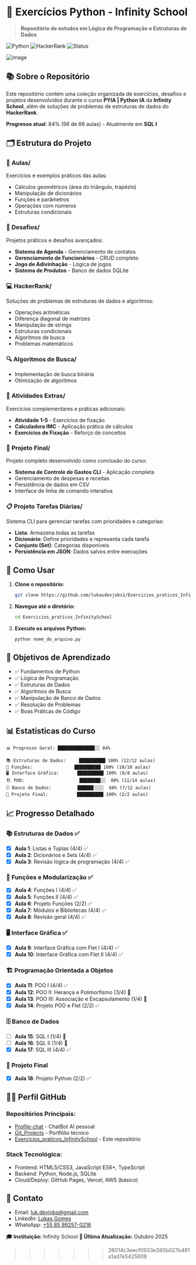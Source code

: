 # 🐍 Exercícios Python - Infinity School

> **Repositório de estudos em Lógica de Programação e Estruturas de Dados**

![Python](https://img.shields.io/badge/Python-3776AB?style=for-the-badge&logo=python&logoColor=white)
![HackerRank](https://img.shields.io/badge/-Hackerrank-2EC866?style=for-the-badge&logo=HackerRank&logoColor=white)
![Status](https://img.shields.io/badge/Status-Em%20Desenvolvimento-yellow?style=for-the-badge)

![image](https://github.com/user-attachments/assets/1a28d738-36b4-43e8-8ac4-7533edc2bf3b)

## 📚 Sobre o Repositório

Este repositório contém uma coleção organizada de exercícios, desafios e projetos desenvolvidos durante o curso **PYIA | Python IA** da **Infinity School**, além de soluções de problemas de estruturas de dados do **HackerRank**.

**Progresso atual**: 84% (56 de 66 aulas) - Atualmente em **SQL I**

## 🗂️ Estrutura do Projeto

### 📖 **Aulas/**

Exercícios e exemplos práticos das aulas:

- Cálculos geométricos (área do triângulo, trapézio)
- Manipulação de dicionários
- Funções e parâmetros
- Operações com números
- Estruturas condicionais

### 🎯 **Desafios/**

Projetos práticos e desafios avançados:

- **Sistema de Agenda** - Gerenciamento de contatos
- **Gerenciamento de Funcionários** - CRUD completo
- **Jogo de Adivinhação** - Lógica de jogos
- **Sistema de Produtos** - Banco de dados SQLite

### 💻 **HackerRank/**

Soluções de problemas de estruturas de dados e algoritmos:

- Operações aritméticas
- Diferença diagonal de matrizes
- Manipulação de strings
- Estruturas condicionais
- Algoritmos de busca
- Problemas matemáticos

### 🔍 **Algoritmos de Busca/**

- Implementação de busca binária
- Otimização de algoritmos

### 📝 **Atividades Extras/**

Exercícios complementares e práticas adicionais:

- **Atividade 1-5** - Exercícios de fixação
- **Calculadora IMC** - Aplicação prática de cálculos
- **Exercícios de Fixação** - Reforço de conceitos

### 🎯 **Projeto Final/**

Projeto completo desenvolvido como conclusão do curso:

- **Sistema de Controle de Gastos CLI** - Aplicação completa
- Gerenciamento de despesas e receitas
- Persistência de dados em CSV
- Interface de linha de comando interativa

### 📋 **Projeto Tarefas Diárias/**

Sistema CLI para gerenciar tarefas com prioridades e categorias:

- **Lista**: Armazena todas as tarefas
- **Dicionário**: Define prioridades e representa cada tarefa
- **Conjunto (Set)**: Categorias disponíveis
- **Persistência em JSON**: Dados salvos entre execuções

## 🚀 Como Usar

1. **Clone o repositório:**

   ```bash
   git clone https://github.com/lukasdevjobs1/Exercicios_praticos_InfinitySchool.git
   ```

2. **Navegue até o diretório:**

   ```bash
   cd Exercicios_praticos_InfinitySchool
   ```

3. **Execute os arquivos Python:**
   ```bash
   python nome_do_arquivo.py
   ```

## 🎯 Objetivos de Aprendizado

- ✅ Fundamentos de Python
- ✅ Lógica de Programação
- ✅ Estruturas de Dados
- ✅ Algoritmos de Busca
- ✅ Manipulação de Banco de Dados
- ✅ Resolução de Problemas
- ✅ Boas Práticas de Código

## 📊 Estatísticas do Curso

```
📊 Progresso Geral: ██████████████░░ 84%

📚 Estruturas de Dados:     ██████████ 100% (12/12 aulas)
🔧 Funções:                ██████████ 100% (10/10 aulas)
🖥️ Interface Gráfica:       ██████████ 100% (8/8 aulas)
🏗️ POO:                     ████████░░  80% (11/14 aulas)
🗄️ Banco de Dados:          ██████░░░░  60% (7/12 aulas)
🎯 Projeto Final:           ██████████ 100% (2/2 aulas)
```

## 📈 Progresso Detalhado

### 📚 **Estruturas de Dados** ✅

- [x] **Aula 1**: Listas e Tuplas (4/4) ✅
- [x] **Aula 2**: Dicionários e Sets (4/4) ✅
- [x] **Aula 3**: Revisão lógica de programação (4/4) ✅

### 🔧 **Funções e Modularização** ✅

- [x] **Aula 4**: Funções I (4/4) ✅
- [x] **Aula 5**: Funções II (4/4) ✅
- [x] **Aula 6**: Projeto Funções (2/2) ✅
- [x] **Aula 7**: Módulos e Bibliotecas (4/4) ✅
- [x] **Aula 8**: Revisão geral (4/4) ✅

### 🖥️ **Interface Gráfica** ✅

- [x] **Aula 9**: Interface Gráfica com Flet I (4/4) ✅
- [x] **Aula 10**: Interface Gráfica com Flet II (4/4) ✅

### 🏗️ **Programação Orientada a Objetos**

- [x] **Aula 11**: POO I (4/4) ✅
- [x] **Aula 12**: POO II: Herança e Polimorfismo (3/4) 🔄
- [x] **Aula 13**: POO III: Associação e Encapsulamento (1/4) 🔄
- [x] **Aula 14**: Projeto POO e Flet (2/2) ✅

### 🗄️ **Banco de Dados**

- [ ] **Aula 15**: SQL I (1/4) 🔄
- [ ] **Aula 16**: SQL II (1/4) 🔄
- [x] **Aula 17**: SQL III (4/4) ✅

### 🎯 **Projeto Final**

- [x] **Aula 18**: Projeto Python (2/2) ✅

## 👨‍💻 Perfil GitHub

### Repositórios Principais:

- [Profile-chat](https://github.com/lukasdevjobs1/profile-chat) - ChatBot AI pessoal
- [Git_Projects](https://github.com/lukasdevjobs1/Git_Projects) - Portfólio técnico
- [Exercicios_praticos_InfinitySchool](https://github.com/lukasdevjobs1/Exercicios_praticos_InfinitySchool) - Este repositório

### Stack Tecnológica:

- Frontend: HTML5/CSS3, JavaScript ES6+, TypeScript
- Backend: Python, Node.js, SQLite
- Cloud/Deploy: GitHub Pages, Vercel, AWS (básico)

## 📧 Contato

- Email: luk.devjobs@gmail.com
- LinkedIn: [Lukas Gomes](https://www.linkedin.com/in/lukas-gomes-4470a2269/)
- WhatsApp: [+55 85 99257-0216](https://wa.me/5585992570216)

**🎓 Instituição:** Infinity School
**📅 Última Atualização:** Outubro 2025
>>>>>>> 26014c3eecf0933e380b027b481a1ad7e5425808
